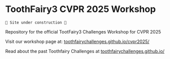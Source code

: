 # ToothFairy3 CVPR 2025 Workshop

    🚧 Site under construction 🚧

Repository for the official TootFairy3 Challenges Workshop for CVPR 2025

Visit our workshop page at: [toothfairychallenges.github.io/cvpr2025/](https://toothfairychallenges.github.io/cvpr2025/)

Read about the past Toothfairy Challenges at [toothfairychallenges.github.io/](https://toothfairychallenges.github.io/)
